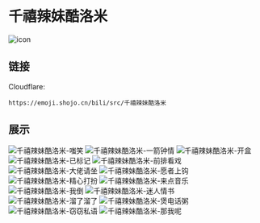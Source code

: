 # 千禧辣妹酷洛米
![icon](https://emoji.shojo.cn/bili/src/千禧辣妹酷洛米/icon.png)
## 链接
Cloudflare:
```
https://emoji.shojo.cn/bili/src/千禧辣妹酷洛米
```
## 展示
![千禧辣妹酷洛米-嗤笑](https://emoji.shojo.cn/bili/src/千禧辣妹酷洛米/千禧辣妹酷洛米-嗤笑.png)
![千禧辣妹酷洛米-一箭钟情](https://emoji.shojo.cn/bili/src/千禧辣妹酷洛米/千禧辣妹酷洛米-一箭钟情.png)
![千禧辣妹酷洛米-开盒](https://emoji.shojo.cn/bili/src/千禧辣妹酷洛米/千禧辣妹酷洛米-开盒.png)
![千禧辣妹酷洛米-已标记](https://emoji.shojo.cn/bili/src/千禧辣妹酷洛米/千禧辣妹酷洛米-已标记.png)
![千禧辣妹酷洛米-前排看戏](https://emoji.shojo.cn/bili/src/千禧辣妹酷洛米/千禧辣妹酷洛米-前排看戏.png)
![千禧辣妹酷洛米-大佬请坐](https://emoji.shojo.cn/bili/src/千禧辣妹酷洛米/千禧辣妹酷洛米-大佬请坐.png)
![千禧辣妹酷洛米-愿者上钩](https://emoji.shojo.cn/bili/src/千禧辣妹酷洛米/千禧辣妹酷洛米-愿者上钩.png)
![千禧辣妹酷洛米-精心打扮](https://emoji.shojo.cn/bili/src/千禧辣妹酷洛米/千禧辣妹酷洛米-精心打扮.png)
![千禧辣妹酷洛米-来点音乐](https://emoji.shojo.cn/bili/src/千禧辣妹酷洛米/千禧辣妹酷洛米-来点音乐.png)
![千禧辣妹酷洛米-我倒](https://emoji.shojo.cn/bili/src/千禧辣妹酷洛米/千禧辣妹酷洛米-我倒.png)
![千禧辣妹酷洛米-迷人情书](https://emoji.shojo.cn/bili/src/千禧辣妹酷洛米/千禧辣妹酷洛米-迷人情书.png)
![千禧辣妹酷洛米-溜了溜了](https://emoji.shojo.cn/bili/src/千禧辣妹酷洛米/千禧辣妹酷洛米-溜了溜了.png)
![千禧辣妹酷洛米-煲电话粥](https://emoji.shojo.cn/bili/src/千禧辣妹酷洛米/千禧辣妹酷洛米-煲电话粥.png)
![千禧辣妹酷洛米-窃窃私语](https://emoji.shojo.cn/bili/src/千禧辣妹酷洛米/千禧辣妹酷洛米-窃窃私语.png)
![千禧辣妹酷洛米-那我呢](https://emoji.shojo.cn/bili/src/千禧辣妹酷洛米/千禧辣妹酷洛米-那我呢.png)
